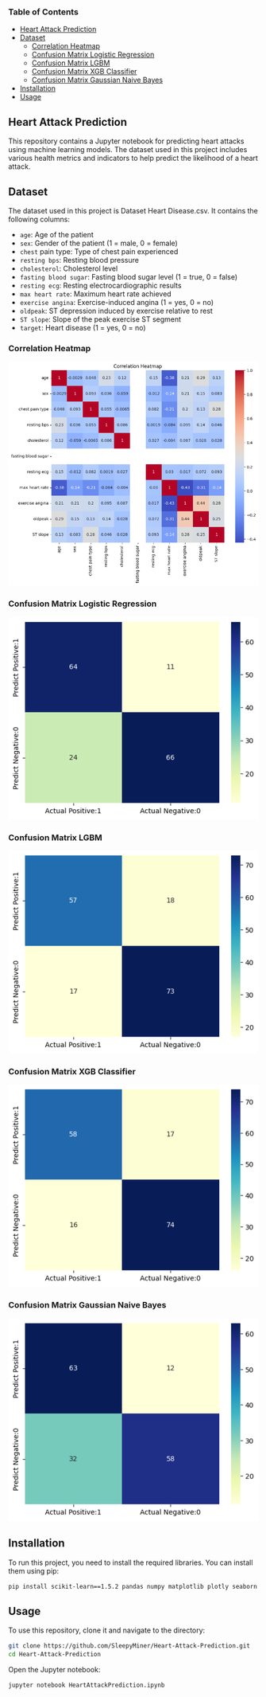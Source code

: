 ### Table of Contents

- [Heart Attack Prediction](#heart-attack-prediction)
- [Dataset](#dataset)
  - [Correlation Heatmap](#correlation-heatmap)
  - [Confusion Matrix Logistic Regression](#confusion-matrix-logistic-regression)
  - [Confusion Matrix LGBM](#confusion-matrix-lgbm)
  - [Confusion Matrix XGB Classifier](#confusion-matrix-xgb-classifier)
  - [Confusion Matrix Gaussian Naive Bayes](#confusion-matrix-gaussian-naive-bayes)
- [Installation](#installation)
- [Usage](#usage)

## Heart Attack Prediction

This repository contains a Jupyter notebook for predicting heart attacks using machine learning models. The dataset used in this project includes various health metrics and indicators to help predict the likelihood of a heart attack.

## Dataset

The dataset used in this project is Dataset Heart Disease.csv. It contains the following columns:

- `age`: Age of the patient
- `sex`: Gender of the patient (1 = male, 0 = female)
- `chest` pain type: Type of chest pain experienced
- `resting bps`: Resting blood pressure
- `cholesterol`: Cholesterol level
- `fasting blood sugar`: Fasting blood sugar level (1 = true, 0 = false)
- `resting ecg`: Resting electrocardiographic results
- `max heart rate`: Maximum heart rate achieved
- `exercise angina`: Exercise-induced angina (1 = yes, 0 = no)
- `oldpeak`: ST depression induced by exercise relative to rest
- `ST slope`: Slope of the peak exercise ST segment
- `target`: Heart disease (1 = yes, 0 = no)

### Correlation Heatmap
![correlation-heatmap](./images/correlation-heatmap.png)

### Confusion Matrix Logistic Regression
![confusion-matrix-lgr](./images/confusion-matrix-lgr.png)

### Confusion Matrix LGBM
![confusion-matrix-lgbm](./images/confusion-matrix-lgbm.png)

### Confusion Matrix XGB Classifier
![confusion-matrix-xgb](./images/confusion-matrix-xgb.png)

### Confusion Matrix Gaussian Naive Bayes
![confusion-matrix-gnb](./images/confusion-matrix-gnb.png)

## Installation

To run this project, you need to install the required libraries. You can install them using pip:

```bash
pip install scikit-learn==1.5.2 pandas numpy matplotlib plotly seaborn
```
## Usage
To use this repository, clone it and navigate to the directory:

```bash
git clone https://github.com/SleepyMiner/Heart-Attack-Prediction.git
cd Heart-Attack-Prediction
```

Open the Jupyter notebook:
```bash
jupyter notebook HeartAttackPrediction.ipynb
```

